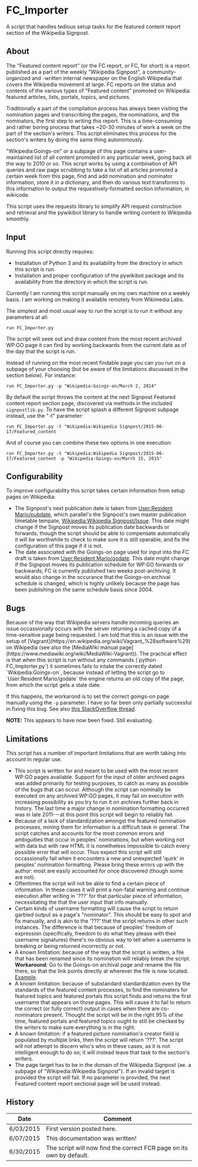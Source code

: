 # FC_Importer
A script that handles tedious setup tasks for the featured content report section of the Wikipedia Signpost.

<h2>About</h2>

The "Featured content report" (or the FC report, or FC, for short) is a report published as a part of the weekly "Wikipedia Signpost", a community-organized and -written internal newspaper on the English Wikipedia that covers the Wikipedia movement at large. FC reports on the status and contents of the various types of "Featured content" promoted on Wikipedia: featured articles, lists, portals, topics, and pictures.

Traditionally a part of the compliation process has always been visiting the nomination pages and transcribing the pages, the nominations, and the nominators, the first step to writing this report. This is a time-consuming and rather boring process that takes ~20-30 minutes of work a week on the part of the section's writers. This script eliminates this process for the section's writers by doing the same thing autonomously.

"Wikipedia:Goings-on" or a subpage of this page contains a user-maintained list of all content promoted in any particular week, going back all the way to 2010 or so. This script works by using a combination of API queries and raw page scrubbing to take a list of all articles promoted a certain week from this page, find and add nomination and nominator information, store it in a dictionary, and then do various text transforms to this information to output the requestively-formatted section information, in wikicode.

This script uses the requests library to simplify API request construction and retrieval and the pywikibot library to handle writing content to Wikipedia smoothly.

<h2>Input</h2>

Running this script directly requires:
* Installation of Python 3 and its availability from the directory in which this script is run.
* Installation and proper configuration of the pywikibot package and its availability from the directory in which the script is run.

Currently I am running this script manually on my own machine on a weekly basis. I am working on making it available remotely from Wikimedia Labs.

The simplest and most usual way to run the script is to run it without any parameters at all:

    run FC_Importer.py

The script will seek out and draw content from the most recent archived WP:GO page it can find by working backwards from the current date as of the day that the script is run.

Instead of running on the most recent findable page you can you run on a subpage of your choosing (but be aware of the limitations discussed in the section below). For instance:

    run FC_Importer.py -p "Wikipedia:Goings-on/March 2, 2014"

By default the script throws the content at the next Signpost Featured content report section page, discovered via methods in the included `signpostlib.py`. To have the script splash a different Signpost subpage instead, use the "-t" parameter:

    run FC_Importer.py -t "Wikipedia:Wikipedia Signpost/2015-06-17/Featured_content

And of course you can combine these two options in one execution:

    run FC_Importer.py -t "Wikipedia:Wikipedia Signpost/2015-06-17/Featured_content -p "Wikipedia:Goings-on/March 15, 2015"

<h2>Configurability</h2>

To improve configurability this script takes certain information from setup pages on Wikipedia:

* The Signpost's next publication date is taken from [User:Resident Mario/pubdate](https://en.wikipedia.org/wiki/User:Resident_Mario/pubdate), which parallel's the Signpost's own master publication timetable tempate, [Wikipedia:Wikipedia Signpost/Issue](https://en.wikipedia.org/wiki/Wikipedia:Wikipedia_Signpost/Issue). This date might change if the Signpost moves its publication date backwards or forwards; though the script should be able to compensate automatically it will be worthwhile to check to make sure it is still operable, and fix the configuration of this page if it is not.
* The date associated with the Goings-on page used for input into the FC draft is taken from [User:Resident Mario/godate](https://en.wikipedia.org/wiki/User:Resident_Mario/godate). This date might change if the Signpost moves its publication schedule for WP:GO forwards or backwards; FC is currently published two weeks post-archiving. It would also change in the occurance that the Goings-on archival schedule is changed, which is highly unlikely because the page has been publishing on the same schedule basis since 2004.

<h2>Bugs</h2>
Because of the way that Wikipedia servers handle incoming queries an issue occassionally occurs with the server returning a cached copy of a time-sensitive page being requested. I am told that this is an issue with the setup of [Vagrant](https://en.wikipedia.org/wiki/Vagrant_%28software%29) on Wikipedia (see also the [MediaWiki manual page](https://www.mediawiki.org/wiki/MediaWiki-Vagrant)). The practical effect is that when this script is run without any commands (`python FC_Imptorter.py`) it sometimes fails to intake the correctly dated `Wikipedia:Goings-on`, because instead of letting the script go to `User:Resident Mario/godate` the engine returns an old copy of the page, from which the script gets a stale date.

If this happens, the workarond is to set the correct goings-on page manually using the `-p` parameter. I have so far been only partially successful in fixing this bug. See also [this StackOverflow thread](http://stackoverflow.com/questions/31375022/purging-the-cache-of-the-requests-library-in-python).

<b>NOTE:</b> This appears to have now been fixed. Still evaluating.

<h2>Limitations</h2>

This script has a number of important limitations that are worth taking into account in regular use.

* This script is written for and meant to be used with the most recent WP:GO pages available. Support for the input of older archived pages was added primarily for testing purposes, to catch as many as possible of the bugs that can occur. Although the script can nominally be executed on any archived WP:GO pages, it may fail on execution with increasing possibility as you try to run it on archives further back in history. The last time a major change in nomination formatting occurred was in late 2011---at this point this script will begin to reliably fail.
* Because of a lack of standardization amongst the featured nomination processes, mining them for information is a difficult task in general. The script catches and accounts for the most common errors and ambiguities that occur in peoples' nominations, but when working not with data but with raw HTML it is nonetheless impossible to catch every possible error that will occur. Thus expect this script will still occassionally fail when it encounters a new and unexpected 'quirk' in peoples' nomination formatting. Please bring these errors up with the author: most are easily accounted for once discovered (though some are not).
* Oftentimes the script will not be able to find a certain piece of information. In these cases it will print a non-fatal warning and continue execution after writing in '???' for that particular piece of information, necessitating the that the user input that info manually.
* Certain kinds of username formatting will cause the script to return garbled output as a page's "nominator". This should be easy to spot and fix manually, and is akin to the '???' that the script returns in other such instances. The difference is that because of peoples' freedom of expression (specifically, freedom to do what they please with their username signatures) there's no obvious way to tell when a username is breaking or being returned incorrectly or not.
* A known limitation: because of the way that the script is written, a file that has been renamed since its nomination will reliably break the script. <b>Workaround</b>: Go to the Goings-on archival page and rename the file there, so that the link points directly at wherever the file is now located. [Example](https://en.wikipedia.org/w/index.php?title=Wikipedia%3AGoings-on%2FJuly_19%2C_2015&type=revision&diff=674099367&oldid=673085317).
* A known limitation: because of substandard standardization even by the standards of the featured content processes, to find the nominaters for featured topics and featured portals this script finds and returns the first username that appears on those pages. This will cause it to fail to return the correct (or fully correct) output in cases when there are co-nominators present. Thought the script will be in the right 95% of the time, featured portals and featured topics ought to still be checked by the writers to make sure everything is in the right.
* A known limitation: if a featured picture nomination's creator field is populated by multiple links, then the script will return '???'. The script will not attempt to discern who's who in these cases, as it is not intelligent enough to do so; it will instead leave that task to the section's writers.
* The page target has to be in the domain of the Wikipedia Signpost (ae. a subpage of "Wikipedia:Wikipedia Signpost"). If an invalid target is provided the script will fail. If no parameter is provided, the next Featured content report sectional page will be used instead.

<h2>History</h2>

| Date  | Comment |
| ------------- | ------------- |
| 6/03/2015  | First version posted here. |
| 6/07/2015  | This documentation was written!  |
| 6/30/2015  | The script will now find the correct FCR page on its own by default. |
